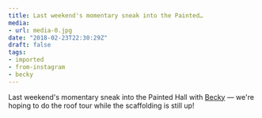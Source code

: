 ```yaml
---
title: Last weekend's momentary sneak into the Painted…
media:
- url: media-0.jpg
date: "2018-02-23T22:30:29Z"
draft: false
tags:
- imported
- from-instagram
- becky
---
```

Last weekend's momentary sneak into the Painted Hall with [Becky](/tags/becky) — we're hoping to do the roof tour while the scaffolding is still up!
